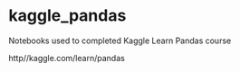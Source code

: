 # kaggle_pandas
Notebooks used to completed Kaggle Learn Pandas course

http//kaggle.com/learn/pandas
